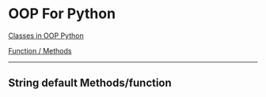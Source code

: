 # OOP For Python

[Classes in OOP Python](OOP%20For%20Python%204bedda5626734f44bae8be5f95b1ad66/Classes%20in%20OOP%20Python%203a27812446644ce9bc2f7d84657beac2.md)

[Function / Methods](OOP%20For%20Python%204bedda5626734f44bae8be5f95b1ad66/Function%20Methods%20af8744323ec043c1b86232c3b94e1b90.md)

---

## String default Methods/function